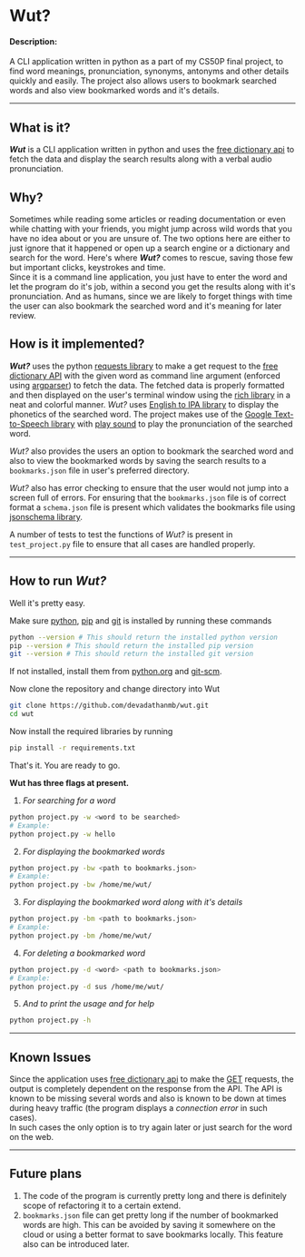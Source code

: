 # Wut?

#### Description:
A CLI application written in python as a part of my CS50P final project, to find word meanings, pronunciation, synonyms, antonyms and other details quickly and easily. The project also allows users to bookmark searched words and also view bookmarked words and it's details.

---
## What is it?

***Wut*** is a CLI application written in python and uses the [free  dictionary api](https://dictionaryapi.dev/) to fetch the data and display the search results along with a verbal audio pronunciation.

## Why?

Sometimes while reading some articles or reading documentation or even while chatting with your friends, you might jump across wild words that you have no idea about or you are unsure of. The two options here are either to just ignore that it happened or open up a search engine or a dictionary and search for the word. Here's where ***Wut?*** comes to rescue, saving those few but important clicks, keystrokes and time.  
Since it is a command line application, you just have to enter the word and let the program do it's job, within a second you get the results along with it's pronunciation. And as humans, since we are likely to forget things with time the user can also bookmark the searched word and it's meaning for later review.

## How is it implemented?
***Wut?*** uses the python [requests library](ulink) to make a get request to the [free dictionary API](https://dictionaryapi.dev/) with the given word as command line argument (enforced using [argparser](https://pypi.org/project/argparse/)) to fetch the data. The fetched data is properly formatted and then displayed on the user's terminal window using the [rich library](https://pypi.org/project/rich/) in a neat and colorful manner. *Wut?* uses [English to IPA library](https://pypi.org/project/eng-to-ipa/) to display the phonetics of the searched word. The project makes use of the [Google Text-to-Speech library](https://pypi.org/project/gTTS/) with [play sound](https://pypi.org/project/playsound/) to play the pronunciation of the searched word.  

 *Wut?* also provides the users an option to bookmark the searched word and also to view the bookmarked words by saving the search results to a ```bookmarks.json``` file in user's preferred directory.   

*Wut?* also has error checking to ensure that the user would not jump into a screen full of errors. For ensuring that the ```bookmarks.json``` file is of correct format a ```schema.json``` file is present which validates the bookmarks file using [jsonschema library](https://pypi.org/project/jsonschema/).

A number of tests to test the functions of *Wut?* is present in ```test_project.py``` file to ensure that all cases are handled properly.

---

## How to run *Wut?*
Well it's pretty easy.

Make sure [python](https://www.python.org/), [pip](https://pypi.org/project/pip/) and [git](https://git-scm.com/) is installed by running these commands
```bash
python --version # This should return the installed python version
pip --version # This should return the installed pip version
git --version # This should return the installed git version
```
If not installed, install them from [python.org](python.org/downloads/) and [git-scm](https://git-scm.com/downloads).

Now clone the repository and change directory into Wut
```bash
git clone https://github.com/devadathanmb/wut.git
cd wut
```
Now install the required libraries by running
```bash
pip install -r requirements.txt
```

That's it. You are ready to go.


**Wut has three flags at present.**

1. *For searching for a word*
```bash
python project.py -w <word to be searched>
# Example:
python project.py -w hello
```
2. *For displaying the bookmarked words*
```bash
python project.py -bw <path to bookmarks.json>
# Example:
python project.py -bw /home/me/wut/
```
3. *For displaying the bookmarked word along with it's details*
```bash
python project.py -bm <path to bookmarks.json>
# Example:
python project.py -bm /home/me/wut/
```
4. *For deleting a bookmarked word*
```bash
python project.py -d <word> <path to bookmarks.json>
# Example:
python project.py -d sus /home/me/wut/
```  
5. *And to print the usage and for help*
```bash
python project.py -h
```
---

## Known Issues
Since the application uses [free dictionary api](https://dictionaryapi.dev/) to make the [GET](https://en.wikipedia.org/wiki/Hypertext_Transfer_Protocol#Request_methods) requests, the output is completely dependent on the response from the API. The API is known to be missing several words and also is known to be down at times during heavy traffic (the program displays a *connection error* in such cases).  
In such cases the only option is to try again later or just search for the word on the web.


---
## Future plans
1. The code of the program is currently pretty long and there is definitely scope of refactoring it to a certain extend.
2. ```bookmarks.json``` file can get pretty long if the number of bookmarked words are high. This can be avoided by saving it somewhere on the cloud or using a better format to save bookmarks locally. This feature also can be introduced later.
